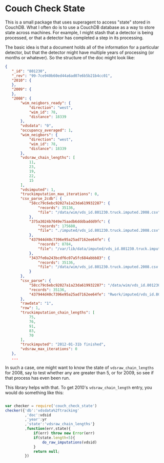 # Couch Check State

This is a small package that uses superagent to access "state" stored
in CouchDB.  What I often do is to use a CouchDB database as a way to
store state across machines.  For example, I might stash that a
detector is being processed, or that a detector has completed a step
in its processing.

The basic idea is that a document holds all of the information for a
particular detector, but that the detector might have multiple years
of processing (or months or whatever).  So the structure of the doc
might look like:

```json
{
   "_id": "801230",
   "_rev": "99-7ce940b60ed44a6ad07e6b5b21b4cc01",
   "2010": {
   },
   "2009": {
   },
   "2008": {
       "wim_neigbors_ready": {
           "direction": "west",
           "wim_id": 78,
           "distance": 18339
       },
       "vdsdata": "0",
       "occupancy_averaged": 1,
       "wim_neigbors": {
           "direction": "west",
           "wim_id": 78,
           "distance": 18339
       },
       "vdsraw_chain_lengths": [
           11,
           23,
           19,
           22,
           15
       ],
       "vdsimputed": 1,
       "truckimputation_max_iterations": 0,
       "csv_parse_2cdb": {
           "58cc79c6ebc92027a1a23da619932287": {
               "records": 35136,
               "file": "/data/wim/vds_id.801230.truck.imputed.2008.csv"
           },
           "375a3024b7049e75aadb6dddbaddd9fc": {
               "records": 175680,
               "file": "./imputed/vds_id.801230.truck.imputed.2008.csv"
           },
           "437944d40c7396e95a25ad7162ee64fe": {
               "records": 8784,
               "file": "/var/lib/data/imputed/vds_id.801230.truck.imputed.2008.csv"
           },
           "3437fe0a243bcdf6c07a5fc684abbb83": {
               "records": 35136,
               "file": "/data/wim/vds_id.801230.truck.imputed.2008.csv.gz"
           }
       },
       "csv_parse": {
           "58cc79c6ebc92027a1a23da619932287": "/data/wim/vds_id.801230.truck.imputed.2008.csv",
           "records": 35136,
           "437944d40c7396e95a25ad7162ee64fe": "Rwork/imputed/vds_id.801230.truck.imputed.2008.csv"
       },
       "rawdata": "1",
       "row": 1,
       "truckimputation_chain_lengths": [
           75,
           76,
           91,
           83,
           70
       ],
       "truckimputed": "2012-01-31b finished",
       "vdsraw_max_iterations": 0
   },
   ...
```

In such a case, one might want to know the state of
`vdsraw_chain_lengths` for 2008, say to test whether any are greater
than 5, or for 2009, so see if that process has even been run.

This library helps with that.  To get 2010's `vdsraw_chain_length`
entry, you would do something like this:


``` javascript

var checker = require('couch_check_state')
checker({'db':'vdsdata%2ftracking'
         ,'doc':vdsid
         ,'year':yr
         ,'state':'vdsraw_chain_lengths'}
         ,function(err,state){
             if(err) throw new Error(err)
             if(state.length<5){
                 do_raw_imputations(vdsid)
             }
             return null;
         })

```
